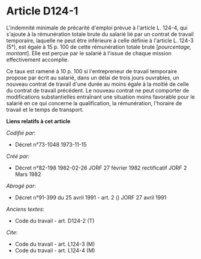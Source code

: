 # Article D124-1

L'indemnité minimale de précarité d'emploi prévue à l'article L. 124-4, qui s'ajoute à la rémunération totale brute du
salarié lié par un contrat de travail temporaire, laquelle ne peut être inférieure à celle définie à l'article L. 124-3 (5°),
est égale à 15 p. 100 de cette rémunération totale brute [*pourcentage, montant*]. Elle est perçue par le salarié à l'issue
de chaque mission effectivement accomplie.

Ce taux est ramené à 10 p. 100 si l'entrepreneur de travail temporaire propose par écrit au salarié, dans un délai de trois
jours ouvrables, un nouveau contrat de travail d'une durée au moins égale à la moitié de celle du contrat de travail
précédent. Le nouveau contrat ne peut comporter de modifications substantielles entraînant une situation moins favorable pour
le salarié en ce qui concerne la qualification, la rémunération, l'horaire de travail et le temps de transport.

**Liens relatifs à cet article**

_Codifié par_:

  - Décret n°73-1048 1973-11-15

_Créé par_:

  - Décret n°82-198 1982-02-26 JORF 27 février 1982 rectificatif JORF 2 Mars 1982

_Abrogé par_:

  - Décret n°91-399 du 25 avril 1991 - art. 2 () JORF 27 avril 1991

_Anciens textes_:

  - Code du travail - art. D124-2 (T)

_Cite_:

  - Code du travail - art. L124-3 (M)
  - Code du travail - art. L124-4 (M)
